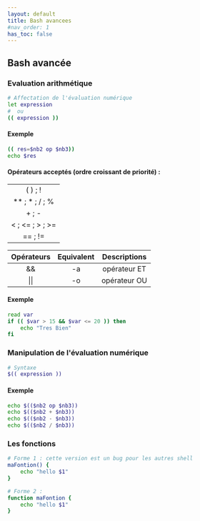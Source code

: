 ```yaml
---
layout: default
title: Bash avancees
#nav_order: 1
has_toc: false
---
```


## Bash avancée

### Evaluation arithmétique

```bash
# Affectation de l'évaluation numérique
let expression
#  ou
(( expression ))
```

#### Exemple

```bash
(( res=$nb2 op $nb3))
echo $res
```

#### Opérateurs acceptés (ordre croissant de priorité) :

|                   |
| :---------------: |
|      ( ) ; !      |
| \*\* ; \* ; / ; % |
|       + ; -       |
|  < ; <= ; > ; >=  |
|      == ; !=      |

| Opérateurs | Equivalent | Descriptions |
| :--------: | :--------: | :----------: |
|     &&     |     -a     | opérateur ET |
|    \|\|    |     -o     | opérateur OU |

#### Exemple

```bash
read var
if (( $var > 15 && $var <= 20 )) then
    echo "Tres Bien"
fi
```

### Manipulation de l'évaluation numérique

```bash
# Syntaxe
$(( expression ))
```

#### Exemple

```bash
echo $(($nb2 op $nb3))
echo $(($nb2 + $nb3))
echo $(($nb2 - $nb3))
echo $(($nb2 / $nb3))
```

### Les fonctions

```bash
# Forme 1 : cette version est un bug pour les autres shell
maFontion() {
    echo "hello $1"
}
```

```bash
# Forme 2 :
function maFontion {
    echo "hello $1"
}
```

